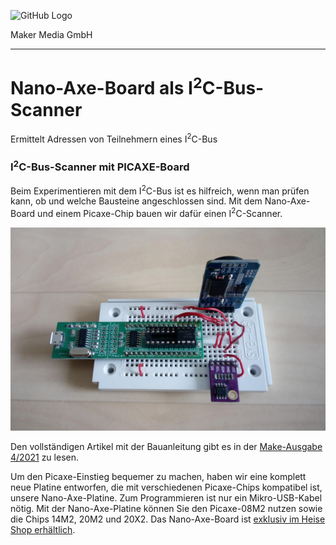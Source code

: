 ![GitHub Logo](http://www.heise.de/make/icons/make_logo.png)

Maker Media GmbH
*** 

# Nano-Axe-Board als I<sup>2</sup>C-Bus-Scanner
Ermittelt Adressen von Teilnehmern eines I<sup>2</sup>C-Bus

### I<sup>2</sup>C-Bus-Scanner mit PICAXE-Board

Beim Experimentieren mit dem I<sup>2</sup>C-Bus ist es hilfreich, wenn man prüfen kann, ob und welche Bausteine angeschlossen sind. Mit dem Nano-Axe-Board und einem Picaxe-Chip bauen wir dafür einen I<sup>2</sup>C-Scanner.

![Picture](https://github.com/MakeMagazinDE/I2C-Scanner/blob/main/nano-scanner.jpg)

Den vollständigen Artikel mit der Bauanleitung gibt es in der [Make-Ausgabe 4/2021](https://www.heise.de/select/make/2021/5/seite-104) zu lesen. 

Um den Picaxe-Einstieg bequemer zu machen, haben wir eine komplett neue Platine entworfen, die mit verschiedenen Picaxe-Chips kompatibel ist, unsere Nano-Axe-Platine. Zum Programmieren ist nur ein Mikro-USB-Kabel nötig. Mit der Nano-Axe-Platine können Sie den Picaxe-08M2 nutzen sowie die Chips 14M2, 20M2 und 20X2. Das Nano-Axe-Board ist [exklusiv im Heise Shop erhältlich](https://shop.heise.de/make-picaxe-special-2020/Print).
